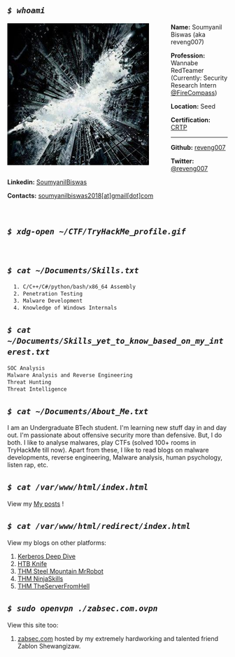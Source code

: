 
<!-- ## Welcome to GitHub Pages -->

## _`$ whoami`_

<img style="padding-right: 50px;" align="left" src="reveng_rtkit/icon.jpeg">

**Name:** Soumyanil Biswas (aka reveng007)

**Profession:** Wannabe RedTeamer (Currently: Security Research Intern [@FireCompass](https://www.firecompass.com/))

**Location:** Seed

**Certification:** [CRTP](https://www.credential.net/cb63b0b6-f75d-4139-adce-03ad8a70af3f)

---

**Github:** <ins>[reveng007](https://github.com/reveng007)</ins>

**Twitter:** <ins>[@reveng007](https://www.twitter.com/reveng007/)</ins>

**Linkedin:** <ins>[SoumyanilBiswas](https://www.linkedin.com/in/soumyanil-biswas/)</ins>

**Contacts:** <ins>soumyanilbiswas2018[at]gmail[dot]com</ins>
<!-- <ins>[reveng007[at]protonmail.com](mailto:reveng007@protonmail.com)</ins> -->

<br clear="left"/>
<!-- <br /> -->
<!-- <br /> -->

## _`$ xdg-open ~/CTF/TryHackMe_profile.gif`_

<script src="https://tryhackme.com/badge/85058"></script>
&nbsp;


## _`$ cat ~/Documents/Skills.txt`_
```
  1. C/C++/C#/python/bash/x86_64 Assembly
  2. Penetration Testing
  3. Malware Development
  4. Knowledge of Windows Internals
```
## _`$ cat ~/Documents/Skills_yet_to_know_based_on_my_interest.txt`_
```
SOC Analysis
Malware Analysis and Reverse Engineering
Threat Hunting 
Threat Intelligence
```

## _`$ cat ~/Documents/About_Me.txt`_

I am an Undergraduate BTech student. I'm learning new stuff day in and day out. I'm passionate about offensive security more than defensive. But, I do both. I like to analyse malwares, play CTFs (solved 100+ rooms in TryHackMe till now). Apart from these, I like to read blogs on malware developments, reverse engineering, Malware analysis, human psychology, listen rap, etc.


## _`$ cat /var/www/html/index.html`_

View my <ins><a href="https://reveng007.github.io/blog/" target="_blank">My posts</a></ins> !


## _`$ cat /var/www/html/redirect/index.html`_

View my blogs on other platforms:
1. <a href="https://hackhouse.net/?p=901" target="_blank">Kerberos Deep Dive</a>
2. <a href="https://hackhouse.net/?p=1025" target="_blank">HTB Knife</a>
3. <a href="https://soumyani1.medium.com/thm-steel-mountain-mr-robot-themed-windows-machine-88ee446cbef7" target="_blank">THM Steel Mountain MrRobot</a>
4. <a href="https://soumyani1.medium.com/thm-ninja-skills-writeup-ce333d3223f3" target="_blank">THM NinjaSkills</a>
5. <a href="https://github.com/reveng007/TryHackMe/blob/main/The%20Server%20From%20Hell/README.md" target="_blank">THM TheServerFromHell</a>


## _`$ sudo openvpn ./zabsec.com.ovpn`_

View this site too:
1. <a href="https://zabsec.com" target="_blank">zabsec.com</a> hosted by my extremely hardworking and talented friend Zablon Shewangizaw.

<!-- You can use the [editor on GitHub](https://github.com/reveng007/reveng007.github.io/edit/main/README.md) to maintain and preview the content for your website in Markdown files.

Whenever you commit to this repository, GitHub Pages will run [Jekyll](https://jekyllrb.com/) to rebuild the pages in your site, from the content in your Markdown files.

### Markdown

Markdown is a lightweight and easy-to-use syntax for styling your writing. It includes conventions for

```markdown
Syntax highlighted code block

# Header 1
## Header 2
### Header 3

- Bulleted
- List

1. Numbered
2. List

**Bold** and _Italic_ and `Code` text

[Link](url) and ![Image](src)
```

For more details see [Basic writing and formatting syntax](https://docs.github.com/en/github/writing-on-github/getting-started-with-writing-and-formatting-on-github/basic-writing-and-formatting-syntax).

### Jekyll Themes

Your Pages site will use the layout and styles from the Jekyll theme you have selected in your [repository settings](https://github.com/reveng007/reveng007.github.io/settings/pages). The name of this theme is saved in the Jekyll `_config.yml` configuration file.

### Support or Contact

Having trouble with Pages? Check out our [documentation](https://docs.github.com/categories/github-pages-basics/) or [contact support](https://support.github.com/contact) and we’ll help you sort it out.

-->
